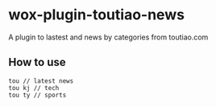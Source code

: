 # wox-plugin-toutiao-news
A plugin to lastest and news by categories from toutiao.com

## How to use

```
tou // latest news
tou kj // tech
tou ty // sports
```
